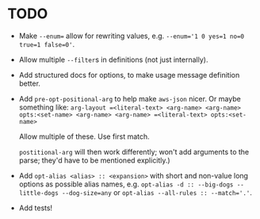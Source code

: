 TODO
====

* Make `--enum=` allow for rewriting values, e.g.
  `--enum='1 0 yes=1 no=0 true=1 false=0'`.

* Allow multiple `--filter`s in definitions (not just internally).

* Add structured docs for options, to make usage message definition better.

* Add `pre-opt-positional-arg` to help make `aws-json` nicer. Or maybe something
  like: `arg-layout =<literal-text> <arg-name> <arg-name> opts:<set-name>
  <arg-name> <arg-name> =<literal-text> opts:<set-name>`

  Allow multiple of these. Use first match.

  `postitional-arg` will then work differently; won't add arguments to the
  parse; they'd have to be mentioned explicitly.)

* Add `opt-alias <alias> :: <expansion>` with short and non-value long options
  as possible alias names, e.g. `opt-alias -d :: --big-dogs --little-dogs
  --dog-size=any` or `opt-alias --all-rules :: --match='.'`.

* Add tests!
